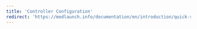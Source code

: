 ```yaml
---
title: 'Controller Configuration'
redirect: 'https://medlaunch.info/documentation/en/introduction/quick-setup-guide#5-controller-configuration'
---
```


